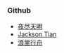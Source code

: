 ### Github
- [夜尽天明](https://github.com/biaochenxuying)
- [Jackson Tian](https://github.com/JacksonTian)
- [浪里行舟](https://github.com/ljianshu)